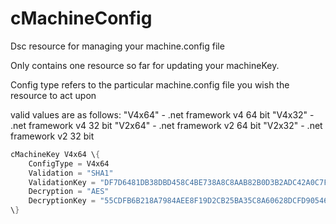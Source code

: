 # cMachineConfig
Dsc resource for managing your machine.config file

Only contains one resource so far for updating your machineKey.

Config type refers to the particular machine.config file you wish the resource to act upon

valid values are as follows:
"V4x64" - .net framework v4 64 bit
"V4x32" - .net framework v4 32 bit
"V2x64" - .net framework v2 64 bit
"V2x32" - .net framework v2 32 bit
```PowerShell
cMachineKey V4x64 \{
    ConfigType = V4x64
    Validation = "SHA1"
    ValidationKey = "DF7D6481DB38DBD458C4BE738A8C8AAB82B0D3B2ADC42A0C7FFD8E6B04C38BA957710F5653234B8D69B1B98057EABBAF62A66C0FEE82B76607724F56A6A6BCEF"
    Decryption = "AES"
    DecryptionKey = "55CDFB6B218A7984AEE8F19D2CB25BA35C8A60628DCFD905460D4A6D67E322F1"
\}
```